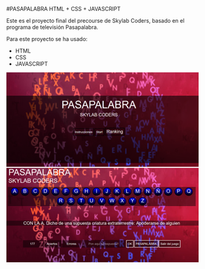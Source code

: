 #PASAPALABRA HTML + CSS + JAVASCRIPT

Este es el proyecto final del precourse de Skylab Coders, basado en el programa de televisión Pasapalabra.

Para este proyecto se ha usado:

* HTML
* CSS
* JAVASCRIPT


![pantalla inicio](inicio.png)
![rosco](rosco.png)